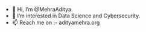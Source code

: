 - 👋 Hi, I’m @MehraAditya.
- 👀 I’m interested in Data Science and Cybersecurity.
- 📫 Reach me on :- adityamehra.org

<!---
MehraAditya/MehraAditya is a ✨ special ✨ repository because its `README.md` (this file) appears on your GitHub profile.
You can click the Preview link to take a look at your changes.
--->
